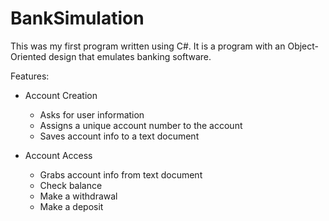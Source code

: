 # BankSimulation


This was my first program written using C#. It is a program with an Object-Oriented design that emulates banking software.

Features:

- Account Creation
  - Asks for user information
  - Assigns a unique account number to the account
  - Saves account info to a text document
  
- Account Access
  - Grabs account info from text document
  - Check balance
  - Make a withdrawal
  - Make a deposit
